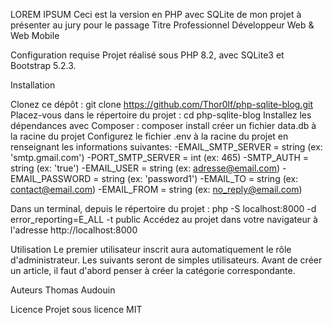 LOREM IPSUM
Ceci est la version en PHP avec SQLite de mon projet à présenter au jury pour le passage Titre Professionnel Développeur Web & Web Mobile

Configuration requise
Projet réalisé sous PHP 8.2, avec SQLite3 et Bootstrap 5.2.3.

Installation

Clonez ce dépôt : git clone https://github.com/Thor0lf/php-sqlite-blog.git
Placez-vous dans le répertoire du projet : cd php-sqlite-blog
Installez les dépendances avec Composer : composer install
créer un fichier data.db à la racine du projet
Configurez le fichier .env à la racine du projet en renseignant les informations suivantes:
    -EMAIL_SMTP_SERVER = string (ex: 'smtp.gmail.com')
    -PORT_SMTP_SERVER = int (ex: 465)
    -SMTP_AUTH = string (ex: 'true')
    -EMAIL_USER = string (ex: adresse@email.com)
    -EMAIL_PASSWORD = string (ex: 'password1')
    -EMAIL_TO = string (ex: contact@email.com)
    -EMAIL_FROM = string (ex: no_reply@email.com)

Dans un terminal, depuis le répertoire du projet : php -S localhost:8000 -d error_reporting=E_ALL -t public
Accédez au projet dans votre navigateur à l'adresse http://localhost:8000

Utilisation
Le premier utilisateur inscrit aura automatiquement le rôle d'administrateur. Les suivants seront de simples utilisateurs.
Avant de créer un article, il faut d'abord penser à créer la catégorie correspondante.

Auteurs
Thomas Audouin

Licence
Projet sous licence MIT

